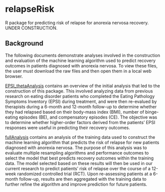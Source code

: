 
<!-- README.md is generated from README.Rmd. Please edit that file -->

# relapseRisk

<!-- badges: start -->
<!-- badges: end -->

R package for predicting risk of relapse for anorexia nervosa recovery.
UNDER CONSTRUCTION.

## Background

The following documents demonstrate analyses involved in the
construction and evaluation of the machine learning algorithm used to
predict recovery outcomes in patients diagnosed with anorexia nervosa.
To view these files, the user must download the raw files and then open
them in a local web browser.

[EPSI\_thetaAnalysis](./EPSI_thetaAnalysis.html) contains an overview of
the initial analysis that led to the construction of this package. This
involved analyzing data from previous research on eating disorder
patients who completed the Eating Pathology Symptoms Inventory (EPSI)
during treatment, and were then re-evalued by therapists during a
6-month and 12-month follow-up to determine whether they had relapsed
based on their body-mass index (BMI), number of binge-eating episodes
(BE), and compensatory episodes (CE). The objective was to determine
whether higher-order factors derived from the patients’ EPSI responses
were useful in predicting their recovery outcomes.

[fullAnalysis](./fullAnalysls.html) contains an analysis of the training
data used to construct the machine learning algorithm that predicts the
risk of relapse for new patients diagnosed with anorexia nervosa. The
purpose of this analysis was to evaluate multiple resampling algorithms
and performance outcomes to select the model that best predicts recovery
outcomes within the training data. The model selected based on these
results will then be used in our current research to predict patients’
risk of relapse over the course of a 12-week randomized controlled trial
(RCT). Upon re-assessing patients at a 6-month follow-up, results are
then aggregated with the training data to further refine the algorithm
and improve prediction for future patients.
